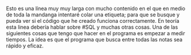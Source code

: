 Esto es una línea muy muy larga con mucho contenido en el que en medio de toda la mandanga intentaré colar una etiqueta; para que se busque y pueda ver si el código que he creado funciona correctamente. En teoría esta linea debería hablar sobre #SQL y muchas otras cosas. Una de las siguientes cosas que tengo que hacer en el programa es empezar a medir tiempos. La idea es que el programa que busca entre todas las notas sea rápido y eficaz.
